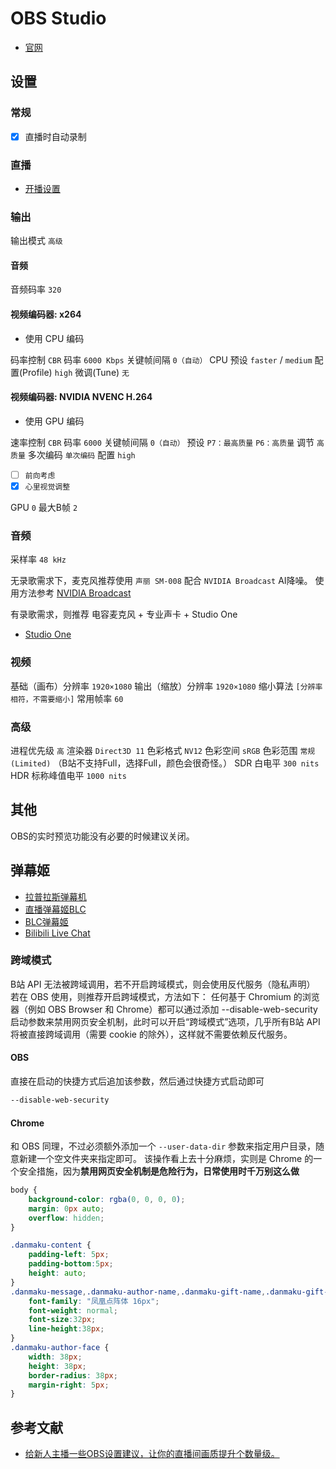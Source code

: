 # OBS Studio

- [官网](https://obsproject.com/)

## 设置

### 常规

- [x] 直播时自动录制

### 直播

- [开播设置](https://link.bilibili.com/p/center/index#/my-room/start-live)

### 输出

输出模式 `高级`

#### 音频

音频码率 `320`

#### 视频编码器: x264

- 使用 CPU 编码

码率控制 `CBR`
码率 `6000 Kbps`
关键帧间隔 `0（自动）`
CPU 预设 `faster` / `medium`
配置(Profile) `high`
微调(Tune) `无`

#### 视频编码器: NVIDIA NVENC H.264

- 使用 GPU 编码

速率控制 `CBR`
码率 `6000`
关键帧间隔 `0（自动）`
预设 `P7：最高质量` `P6：高质量`
调节 `高质量`
多次编码 `单次编码`
配置 `high`

- [ ] `前向考虑`
- [x] `心里视觉调整`

GPU `0`
最大B帧 `2`

### 音频

采样率 `48 kHz`

无录歌需求下，麦克风推荐使用 `声丽 SM-008`
配合 `NVIDIA Broadcast` AI降噪。
使用方法参考 [NVIDIA Broadcast](./Broadcast.md)

有录歌需求，则推荐 电容麦克风 + 专业声卡 + Studio One

- [Studio One](https://www.presonus.com/en/studio-one-pricing.html)

### 视频

基础（画布）分辨率 `1920×1080`
输出（缩放）分辨率 `1920×1080`
缩小算法 `[分辨率相符，不需要缩小]`
常用帧率 `60`

### 高级

进程优先级 `高`
渲染器 `Direct3D 11`
色彩格式 `NV12`
色彩空间 `sRGB`
色彩范围 `常规(Limited)` （B站不支持Full，选择Full，颜色会很奇怪。）
SDR 白电平 `300 nits`
HDR 标称峰值电平 `1000 nits`

## 其他

OBS的实时预览功能没有必要的时候建议关闭。

## 弹幕姬

- [拉普拉斯弹幕机](https://play-live.bilibili.com/details/1698160605076?from=1)
- [直播弹幕姬BLC](https://play-live.bilibili.com/details/1675336975685?from=1)
- [BLC弹幕姬](https://github.com/xfgryujk/blivechat)
- [Bilibili Live Chat](https://github.com/Tsuk1ko/bilibili-live-chat)

### 跨域模式

B站 API 无法被跨域调用，若不开启跨域模式，则会使用反代服务（隐私声明）
若在 OBS 使用，则推荐开启跨域模式，方法如下：
任何基于 Chromium 的浏览器（例如 OBS Browser 和 Chrome）都可以通过添加 --disable-web-security 启动参数来禁用网页安全机制，此时可以开启“跨域模式”选项，几乎所有B站 API 将被直接跨域调用（需要 cookie 的除外），这样就不需要依赖反代服务。

#### OBS

直接在启动的快捷方式后追加该参数，然后通过快捷方式启动即可

```sh
--disable-web-security
```

#### Chrome

和 OBS 同理，不过必须额外添加一个 `--user-data-dir` 参数来指定用户目录，随意新建一个空文件夹来指定即可。
该操作看上去十分麻烦，实则是 Chrome 的一个安全措施，因为**禁用网页安全机制是危险行为，日常使用时千万别这么做**

```css
body {
    background-color: rgba(0, 0, 0, 0);
    margin: 0px auto;
    overflow: hidden;
}

.danmaku-content {
    padding-left: 5px;
    padding-bottom:5px;
    height: auto;
}
.danmaku-message,.danmaku-author-name,.danmaku-gift-name,.danmaku-gift-num {
    font-family: "凤凰点阵体 16px";
    font-weight: normal;
    font-size:32px;
    line-height:38px;
}
.danmaku-author-face {
    width: 38px;
    height: 38px;
    border-radius: 38px;
    margin-right: 5px;
}
```

## 参考文献

- [给新人主播一些OBS设置建议，让你的直播间画质提升个数量级。](https://www.bilibili.com/read/cv7482412/)
